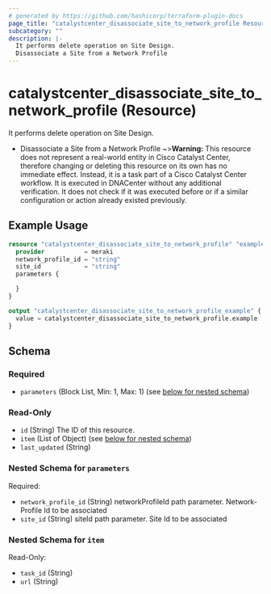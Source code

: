 ```yaml
---
# generated by https://github.com/hashicorp/terraform-plugin-docs
page_title: "catalystcenter_disassociate_site_to_network_profile Resource - terraform-provider-catalystcenter"
subcategory: ""
description: |-
  It performs delete operation on Site Design.
  Disassociate a Site from a Network Profile
---
```


# catalystcenter_disassociate_site_to_network_profile (Resource)

It performs delete operation on Site Design.

- Disassociate a Site from a Network Profile
~>**Warning:**
This resource does not represent a real-world entity in Cisco Catalyst Center, therefore changing or deleting this resource on its own has no immediate effect.
Instead, it is a task part of a Cisco Catalyst Center workflow. It is executed in DNACenter without any additional verification. It does not check if it was executed before or if a similar configuration or action already existed previously.

## Example Usage

```terraform
resource "catalystcenter_disassociate_site_to_network_profile" "example" {
  provider           = meraki
  network_profile_id = "string"
  site_id            = "string"
  parameters {

  }
}

output "catalystcenter_disassociate_site_to_network_profile_example" {
  value = catalystcenter_disassociate_site_to_network_profile.example
}
```

<!-- schema generated by tfplugindocs -->
## Schema

### Required

- `parameters` (Block List, Min: 1, Max: 1) (see [below for nested schema](#nestedblock--parameters))

### Read-Only

- `id` (String) The ID of this resource.
- `item` (List of Object) (see [below for nested schema](#nestedatt--item))
- `last_updated` (String)

<a id="nestedblock--parameters"></a>
### Nested Schema for `parameters`

Required:

- `network_profile_id` (String) networkProfileId path parameter. Network-Profile Id to be associated
- `site_id` (String) siteId path parameter. Site Id to be associated


<a id="nestedatt--item"></a>
### Nested Schema for `item`

Read-Only:

- `task_id` (String)
- `url` (String)
